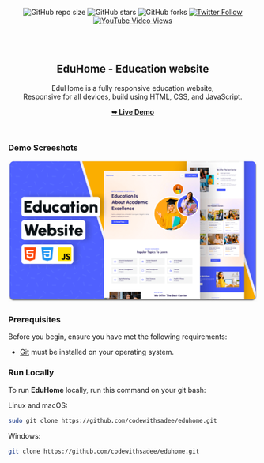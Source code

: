 <div align="center">
  
  ![GitHub repo size](https://img.shields.io/github/repo-size/codewithsadee/eduhome)
  ![GitHub stars](https://img.shields.io/github/stars/codewithsadee/eduhome?style=social)
  ![GitHub forks](https://img.shields.io/github/forks/codewithsadee/eduhome?style=social)
  [![Twitter Follow](https://img.shields.io/twitter/follow/codewithsadee?style=social)](https://twitter.com/intent/follow?screen_name=codewithsadee)
  [![YouTube Video Views](https://img.shields.io/youtube/views/dMZujoGxjRo?style=social)](https://youtu.be/dMZujoGxjRo)

  <br />
  <br />

  <h2 align="center">EduHome - Education website</h2>

  EduHome is a fully responsive education website, <br />Responsive for all devices, build using HTML, CSS, and JavaScript.

  <a href="https://codewithsadee.github.io/eduhome/"><strong>➥ Live Demo</strong></a>

</div>

<br />

### Demo Screeshots

![EduHome Desktop Demo](./readme-images/desktop.png "Desktop Demo")

### Prerequisites

Before you begin, ensure you have met the following requirements:

* [Git](https://git-scm.com/downloads "Download Git") must be installed on your operating system.

### Run Locally

To run **EduHome** locally, run this command on your git bash:

Linux and macOS:

```bash
sudo git clone https://github.com/codewithsadee/eduhome.git
```

Windows:

```bash
git clone https://github.com/codewithsadee/eduhome.git
```
